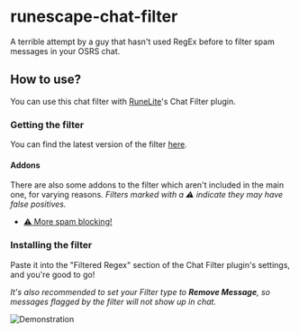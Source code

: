 # runescape-chat-filter
A terrible attempt by a guy that hasn't used RegEx before to filter spam messages in your OSRS chat.

## How to use?
You can use this chat filter with [RuneLite](https://runelite.net)'s Chat Filter plugin.

### Getting the filter
You can find the latest version of the filter [here](https://raw.githubusercontent.com/Vukky123/runescape-chat-filter/main/filters/filter-main).

#### Addons
There are also some addons to the filter which aren't included in the main one, for varying reasons.
*Filters marked with a ⚠ indicate they may have false positives.*

* [⚠ More spam blocking!](https://raw.githubusercontent.com/Vukky123/runescape-chat-filter/main/filters/filter-fprisk)

### Installing the filter
Paste it into the "Filtered Regex" section of the Chat Filter plugin's settings, and you're good to go!

*It's also recommended to set your Filter type to **Remove Message**, so messages flagged by the filter will not show up in chat.*

![Demonstration](https://i.imgur.com/5KonraL.gif)
